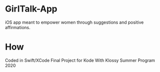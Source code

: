 # GirlTalk-App
iOS app meant to empower women through suggestions and positive affirmations.

# How 
Coded in Swift/XCode
Final Project for Kode With Klossy Summer Program 2020
